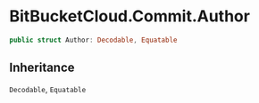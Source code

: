 # BitBucketCloud.Commit.Author

``` swift
public struct Author: Decodable, Equatable 
```

## Inheritance

`Decodable`, `Equatable`
